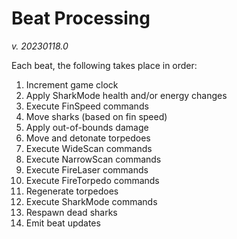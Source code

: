 # Beat Processing
_v. 20230118.0_


Each beat, the following takes place in order:
1. Increment game clock
1. Apply SharkMode health and/or energy changes
1. Execute FinSpeed commands
1. Move sharks (based on fin speed)
1. Apply out-of-bounds damage
1. Move and detonate torpedoes
1. Execute WideScan commands
1. Execute NarrowScan commands
1. Execute FireLaser commands
1. Execute FireTorpedo commands
1. Regenerate torpedoes
1. Execute SharkMode commands
1. Respawn dead sharks
1. Emit beat updates